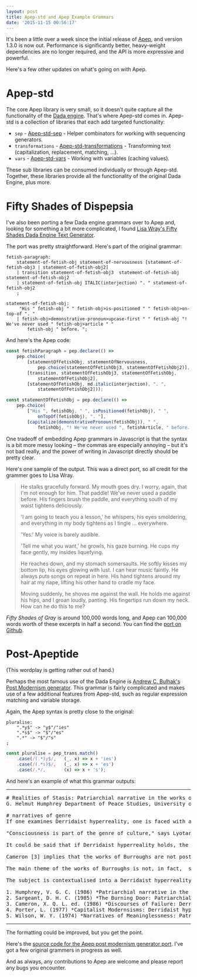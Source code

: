 ```yaml
---
layout: post
title: Apep-std and Apep Example Grammars
date: '2015-11-15 00:56:17'
---
```

It's been a little over a week since the initial release of [Apep][], and version 1.3.0 is now out. Performance is significantly better, heavy-weight dependencies are no longer required, and the API is more expressive and powerful.

Here's a few other updates on what's going on with Apep.

# Apep-std
The core Apep library is very small, so it doesn't quite capture all the functionality of the [Dada engine][dada]. That's where Apep-std comes in. Apep-std is a collection of libraries that each add targeted functionality:

* `sep` - [Apep-std-sep](https://github.com/mattbierner/apep-std-sep) - Helper combinators for working with sequencing generators.
* `transformations` - [Apep-std-transformations](https://github.com/mattbierner/apep-std-transformations) - Transforming text (capitalization, replacement, matching, ...).
* `vars` - [Apep-std-vars](https://github.com/mattbierner/apep-std-vars) - Working with variables (caching values).

These sub libraries can be consumed individually or through Apep-std. Together, these libraries provide all the functionality of the original Dada Engine, plus more.

# Fifty Shades of Dispepsia
I've also been porting a few Dada engine grammars over to Apep and, looking for something a bit more complicated, I found [Lisa Wray's Fifty Shades Dada Engine Text Generator](https://github.com/lisawray/fiftyshades).

The port was pretty straightforward. Here's part of the original grammar:

```
fetish-paragraph: 
    statement-of-fetish-obj statement-of-nervousness [statement-of-fetish-obj3 | statement-of-fetish-obj2]
    | transition statement-of-fetish-obj3  statement-of-fetish-obj statement-of-fetish-obj2
    | statement-of-fetish-obj ITALIC(interjection) ". " statement-of-fetish-obj2 
    ;

statement-of-fetish-obj:
     "His " fetish-obj " " fetish-obj>is-positioned " " fetish-obj>on-top-of ". " 
    | fetish-obj>demonstrative-pronoun>upcase-first " " fetish-obj "! We've never used " fetish-obj>article " "     
        fetish-obj " before. ";
```

And here's the Apep code:

```js
const fetishParagraph = pep.declare(() =>
    pep.choice(
        [statementOfFetishObj, statementOfNervousness,
            pep.choice(statementOfFetishObj3, statementOfFetishObj2)],
        [transition, statementOfFetishObj3, statementOfFetishObj,
            statementOfFetishObj2],
        [statementOfFetishObj, md.italic(interjection), ". ",
            statementOfFetishObj2]));

const statementOfFetishObj = pep.declare(() =>
    pep.choice(
        ["His ", fetishObj, " ", isPositioned(fetishObj), " ",
            onTopOf(fetishObj), ". "],
        [capitalize(demonstrativePronoun(fetishObj)), " ",
            fetishObj, "! We've never used ", fetishArticle, " before. "]));
```

One tradeoff of embedding Apep grammars in Javascript is that the syntax is a bit more messy looking – the commas are especially annoying – but it's not bad really, and the power of writing in Javascript directly should be pretty clear.

Here's one sample of the output. This was a direct port, so all credit for the grammer goes to Lisa Wray.

> He stalks gracefully forward. My mouth goes dry. I worry, again, that I'm not enough for him. That paddle! We've never used a paddle before. His fingers brush the paddle, and everything south of my waist tightens deliciously. 
>
> 'I am going to teach you a lesson,' he whispers, his eyes smoldering, and everything in my body tightens as I tingle ... everywhere. 
>
> 'Yes.' My voice is barely audible. 
>
> 'Tell me what you want,' he growls, his gaze burning. He cups my face gently, my insides liquefying. 
>
> He reaches down, and my stomach somersaults. He softly kisses my bottom lip, his eyes glowing with lust. I can hear music faintly. He always puts songs on repeat in here. His hand tightens around my hair at my nape, lifting his other hand to cradle my face. 
>
> Moving suddenly, he shoves me against the wall. He holds me against his hips, and I groan loudly, panting. His fingertips run down my neck. How can he do this to me?

*Fifty Shades of Gray* is around 100,000 words long, and Apep can 100,000 words worth of these excerpts in half a second. You can find the [port on Github](https://github.com/mattbierner/fifty-shades-of-dyspepsia/).


# Post-Apeptide
(This wordplay is getting rather out of hand.)

Perhaps the most famous use of the Dada Engine is [Andrew C. Bulhak's Post Modernism generator](http://www.elsewhere.org/pomo/). This grammar is fairly complicated and makes use of a few additional features from Apep-std, such as regular expression matching and variable storage.

Again, the Apep syntax is pretty close to the original:
 
```
pluralise:
    ".*y$" -> "y$"/"ies"
    ".*s$" -> "$"/"es"
    ".*" -> "$"/"s"
;
```
 
```js
const pluralise = pep_trans.match()
    .case(/(.*)y$/,   (_, x) => x + 'ies')
    .case(/(.*s)$/,   (_, x) => x + 'es')
    .case(/.*/,       (x) => x + 's');
```

And here's an example of what this grammar outputs:

------

<pre>
# Realities of Stasis: Patriarchial narrative in the works of Burroughs
G. Helmut Humphrey Department of Peace Studies, University of Illinois

# narratives of genre
If one examines Derridaist hyperreality, one is faced with a choice: either accept capitalist sublimation or conclude that expression comes from the collective unconscious, but only if neocapitalist semanticism is valid; otherwise, we can assume that the significance of the reader is social comment, but only if Derridaist hyperreality is valid; if that is not the case, we can assume that art may be used to marginalize minorities, but only if art is interchangeable with truth. Debord suggests the use of Derridaist hyperreality to analyse sexual identity. An abundance of narratives concerning Derridaist hyperreality may be discovered. 

"Consciousness is part of the genre of culture," says Lyotard; however, according to Humphrey [1] , it is not so much society that is part of the absurdity of art, but rather the paradigm, and eventually the collapse, of society. Therefore, Derrida uses the term 'Derridaist hyperreality' to denote not, in fact,  deappropriation, but neotheory. Thus, the subject is contextualised into a patriarchial narrative that includes sexuality as a paradox. The subject is contextualised into a Derridaist hyperreality that includes sexuality as a totality. Thus, the primary theme of Sargeant's [2] essay on poststructural prepatriarchial theory is a postconstructivist whole. However, Lyotard's model of patriarchial narrative holds that the task of the participant is deconstruction, given that consciousness is distinct from art. If postcapitalist theory holds, we have to choose between textual desituationism and Derridaist hyperreality. However, Baudrillard uses the term 'Foucaultist 'powerful communication'' to denote a self-falsifying whole. In The Ticket that Exploded, Burroughs affirms Derridaist hyperreality; in The Soft Machine, however,  Burroughs affirms Derridaist hyperreality. 

It could be said that if Derridaist hyperreality holds, the works of Burroughs are empowering. 

Cameron [3] implies that the works of Burroughs are not postmodern. 

The main theme of the works of Burroughs is not, in fact,  semioticism, but postnarrative. A number of theories concerning textual capitalist theory exist. The main theme of Porter's [4] analysis of patriarchial narrative is not situationism, as Lyotard would have it, but subnarrative. The subject is contextualised into a patriarchial narrative that includes sexuality as a totality. The subject is contextualised into a conceptual narrative that includes consciousness as a totality. In a sense, Wilson [5] suggests that we have to choose between Derridaist hyperreality and Derridaist hyperreality. However, if subtextual constructivism holds, we have to choose between Derridaist hyperreality and Derridaist hyperreality. 

The subject is contextualised into a Derridaist hyperreality that includes narrativity as a totality. Sontag's analysis of patriarchial narrative holds that consciousness is used to disempower the underprivileged. The premise of patriarchial narrative implies that society, surprisingly, has intrinsic meaning. 

1. Humphrey, V. G. C. (1986) *Patriarchial narrative in the works of Fellini.* Oxford University Press
2. Sargeant, D. H. C. (1985) *The Burning Door: Patriarchial narrative in the works of Burroughs.* Yale University Press
3. Cameron, X. Q. L. ed. (1986) *Discourses of Failure: Derridaist hyperreality, Baudrillardist reading and patriarchial narrative.* Cambridge University Press
4. Porter, L. (1977) *Capitalist Modernsisms: Derridaist hyperreality and patriarchial narrative.* Harvard University Press
5. Wilson, W. Y. (1974) *Narratives of Meaninglessness: Patriarchial narrative in the works of Burroughs.* Loompanics
</pre>

------

The formatting could be improved, but you get the point.

Here's the [source code for the Apep post modernism generator port](https://github.com/mattbierner/post-apeptide). I've got a few original grammers in progress as well.

And as always, any contributions to Apep are welcome and please report any bugs you encounter.


[dada]: http://dev.null.org/dadaengine/
[apep]: https://github.com/mattbierner/apep
[apep-std]: https://github.com/mattbierner/apep-std